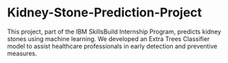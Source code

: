 # Kidney-Stone-Prediction-Project
This project, part of the IBM SkillsBuild Internship Program, predicts kidney stones using machine learning. We developed an Extra Trees Classifier model to assist healthcare professionals in early detection and preventive measures.
